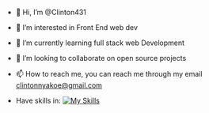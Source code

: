 - 👋 Hi, I’m @Clinton431
- 👀 I’m interested in Front End web dev
- 🌱 I’m currently learning full stack web Development
- 💞️ I’m looking to collaborate on open source projects
- 📫 How to reach me, you can reach me through my email clintonnyakoe@gmail.com

- Have skills in:
[![My Skills](https://skillicons.dev/icons?i=js,html,css,linux)](https://skillicons.dev)
<!---
Clinton431/Clinton431 is a ✨ special ✨ repository because its `README.md` (this file) appears on your GitHub profile.
You can click the Preview link to take a look at your changes.
--->
